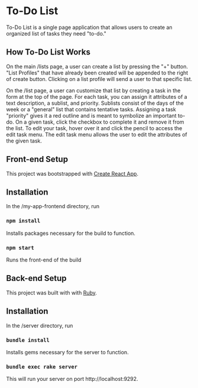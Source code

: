 # To-Do List

To-Do List is a single page application that allows users to create an organized list of tasks they need "to-do."

## How To-Do List Works
On the main /lists page, a user can create a list by pressing the "+" button. "List Profiles" that have already been created will be appended to the right of create button. Clicking on a list profile will send a user to that specific list.

On the /list page, a user can customize that list by creating a task in the form at the top of the page. For each task, you can assign it attributes of a text description, a sublist, and priority. Sublists consist of the days of the week or a "general" list that contains tentative tasks. Assigning a task "priority" gives it a red outline and is meant to symbolize an important to-do. On a given task, click the checkbox to complete it and remove it from the list. To edit your task, hover over it and click the pencil to access the edit task menu. The edit task menu allows the user to edit the attributes of the given task.

## Front-end Setup

This project was bootstrapped with [Create React App](https://github.com/facebook/create-react-app).

## Installation

In the /my-app-frontend directory, run

### `npm install`

Installs packages necessary for the build to function.

### `npm start`

Runs the front-end of the build

## Back-end Setup

This project was built with with [Ruby](https://github.com/ruby).

## Installation

In the /server directory, run

### `bundle install`

Installs gems necessary for the server to function.

### `bundle exec rake server`

This will run your server on port http://localhost:9292.

